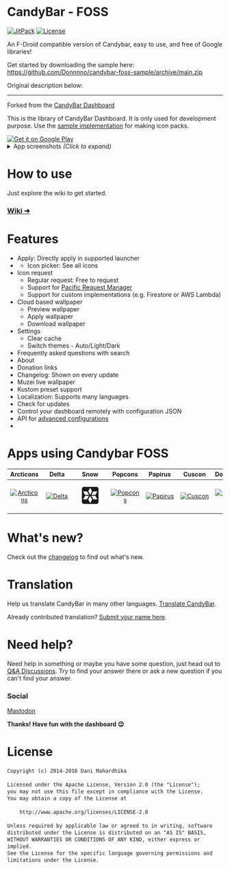 # CandyBar - FOSS
[![JitPack](https://img.shields.io/jitpack/v/github/zixpo/candybar?color=4c1&label=JitPack&style=flat-square)](https://jitpack.io/#donnnno/candybar-foss)
[![License](https://img.shields.io/github/license/zixpo/candybar?style=flat-square)](/LICENSE)

An F-Droid compatible version of Candybar, easy to use, and free of Google libraries!

Get started by downloading the sample here:
https://github.com/Donnnno/candybar-foss-sample/archive/main.zip

Original description below:

<hr>

Forked from the  [CandyBar Dashboard](https://github.com/zixpo/candybar)


This is the library of CandyBar Dashboard. It is only used for development purpose. Use the [sample implementation](https://github.com/Donnnno/candybar-foss-sample/archive/main.zip) for making icon packs.


<a href="https://play.google.com/store/apps/details?id=com.candybar.dev">
  <img height="80" alt="Get it on Google Play" src="https://play.google.com/intl/en_us/badges/static/images/badges/en_badge_web_generic.png">
</a>

<details>
<summary>App screenshots <i>(Click to expand)</i></summary>
<p>Tip: Click image to enlarge it</p>
<p>
  <img height="350" alt="Home section" src="https://user-images.githubusercontent.com/44255990/128632088-dd77b1cf-f289-412e-8df3-53d7cb6f3982.png">
  <img height="350" alt="Apply section" src="https://user-images.githubusercontent.com/44255990/128632346-ec485f2b-69aa-4557-aabb-41df561a7c4f.png">
  <img height="350" alt="Icons section" src="https://user-images.githubusercontent.com/44255990/128632377-ad5f7adb-57b9-412e-b2d5-928030ed94dd.png">
  <img height="350" alt="Bookmarked icons section" src="https://user-images.githubusercontent.com/44255990/128632391-5de9d4a5-2c16-49eb-824e-f46cd6f9d0f0.png">
  <img height="350" alt="Icon request section" src="https://user-images.githubusercontent.com/44255990/128632418-1e50fd91-2948-4c80-a5e3-840fbff0b873.png">
  <img height="350" alt="Wallpapers section" src="https://user-images.githubusercontent.com/44255990/128632433-a2d91128-b788-4024-8403-2f986f992516.png">
  <img height="350" alt="Wallpaper preview screen" src="https://user-images.githubusercontent.com/44255990/128632451-68283a1c-2a51-4387-af4d-016d167f9f90.png">
  <img height="350" alt="Settings section" src="https://user-images.githubusercontent.com/44255990/128632467-27e53459-446b-469c-9432-bfcf6f3bcffe.png">
  <img height="350" alt="FAQs section" src="https://user-images.githubusercontent.com/44255990/128632481-045f9df3-7958-4689-b030-45a817bf9410.png">
  <img height="350" alt="About section" src="https://user-images.githubusercontent.com/44255990/128632488-bf17fe1d-0e4e-4649-b04b-1b87acf6cc0e.png">
  <img height="350" alt="Navigation drawer" src="https://user-images.githubusercontent.com/44255990/128632508-dd274ef8-0a73-41db-996d-c2778358a7f8.png">
  <img height="350" alt="Dark mode" src="https://user-images.githubusercontent.com/44255990/128632517-59776f9c-5aa1-449d-a64c-0e1732894a69.png">
</p>
</details>

# How to use
Just explore the wiki to get started.
### [Wiki ➜](https://github.com/zixpo/candybar-sample/wiki)

# Features
- Apply: Directly apply in supported launcher
- - Icon picker: See all icons
- Icon request
  - Regular request: Free to request 
  - Support for [Pacific Request Manager](https://pacificmanager.app)
  - Support for custom implementations (e.g. Firestore or AWS Lambda)
- Cloud based wallpaper
  - Preview wallpaper
  - Apply wallpaper
  - Download wallpaper
- Settings
  - Clear cache
  - Switch themes - Auto/Light/Dark
- Frequently asked questions with search
- About
- Donation links
- Changelog: Shown on every update
- Muzei live wallpaper
- Kustom preset support
- Localization: Supports many languages
- Check for updates
- Control your dashboard remotely with configuration JSON
- API for [advanced configurations](https://github.com/zixpo/candybar-sample/wiki/Advanced-dashboard-configurations)
- 
# Apps using Candybar FOSS

|Arcticons|&nbsp;&nbsp;&nbsp;Delta&nbsp;&nbsp;&nbsp;|&nbsp;&nbsp;&nbsp;&nbsp;Snow&nbsp;&nbsp;&nbsp;&nbsp;|&nbsp;Popcons&nbsp;|&nbsp;&nbsp;Papirus&nbsp;&nbsp;|&nbsp;&nbsp;Cuscon&nbsp;&nbsp;|Dollphone|
|:---:|:---:|:---:|:---:|:---:|:---:|:---:|
<a href="https://github.com/Donnnno/Arcticons"><img height="60" alt="Arcticons" src="https://raw.githubusercontent.com/Arcticons-Team/Arcticons/main/app/src/normal/play/listings/en-US/graphics/icon/ic_launcher_round.png"></a>|<a href="https://github.com/Delta-Icons/android"><img height="60" alt="Delta" src="https://github.com/Delta-Icons/android/blob/master/app/src/main/res/mipmap-xxxhdpi/ic_launcher.png"></a>|<a href="https://github.com/baitmooth/snow"><img height="70" alt="Snow" src="https://github.com/baitmooth/snow/blob/main/fastlane/metadata/android/en-US/images/icon.png"></a>|<a href="https://github.com/Wil-Design/Popcons/"><img height="60" alt="Popcons" src="https://raw.githubusercontent.com/Wil-Design/Popcons/main/githubmedia/app-icon.png"></a>|<a href="https://github.com/PapirusDevelopmentTeam/papirus_icons"><img height="65" alt="Papirus" src="https://github.com/PapirusDevelopmentTeam/papirus_icons/blob/master/app/src/main/res/mipmap-xxxhdpi/ic_launcher.png"></a>|<a href="https://github.com/MiepHD/cuscon"><img height="65" alt="Cuscon" src="https://raw.githubusercontent.com/MiepHD/cuscon/master/app/src/main/res/mipmap-xxxhdpi/ic_launcher.png"></a>|<a href="https://gitlab.com/haleyhalcyon/dollphone"><img height="60" alt="Dollphone" src="https://gitlab.com/haleyhalcyon/dollphone/-/raw/main/fastlane/metadata/android/en-US/images/icon.png"></a>

# What's new?
Check out the [changelog](/CHANGELOG.md) to find out what's new.

# Translation
Help us translate CandyBar in many other languages. [Translate CandyBar](https://crowdin.com/project/candybar).

Already contributed translation? [Submit your name here](https://github.com/zixpo/candybar/discussions/142).

# Need help?
Need help in something or maybe you have some question, just head out
to [Q&A Discussions](https://github.com/zixpo/candybar/discussions/categories/q-a).
Try to find your answer there or ask a new question if you can't find your answer.

### Social
[Mastodon](https://fosstodon.org/@donno)

**Thanks! Have fun with the dashboard 😉**

# License
```
Copyright (c) 2014-2016 Dani Mahardhika

Licensed under the Apache License, Version 2.0 (the "License");
you may not use this file except in compliance with the License.
You may obtain a copy of the License at

    http://www.apache.org/licenses/LICENSE-2.0

Unless required by applicable law or agreed to in writing, software
distributed under the License is distributed on an "AS IS" BASIS,
WITHOUT WARRANTIES OR CONDITIONS OF ANY KIND, either express or implied.
See the License for the specific language governing permissions and
limitations under the License.
```
